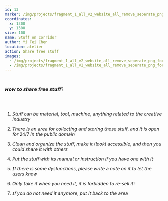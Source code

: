 ```yaml
---
id: 13
marker: /img/projects/fragment_1_all_v2_website_all_remove_seperate_png-30.png
coordinates:
  x: 1300
  y: 1300
size: 100
name: Stuff on corridor
author: Yi Fei Chen
location: atelier
action: Share free stuff
images:
  - /img/projects/fragment_1_all_v2_website_all_remove_seperate_png_for-archieve-54.png
  - /img/projects/fragment_1_all_v2_website_all_remove_seperate_png_for-archieve-55.png
---
```

<br>

𝙃𝙤𝙬 𝙩𝙤 𝙨𝙝𝙖𝙧𝙚 𝙛𝙧𝙚𝙚 𝙨𝙩𝙪𝙛𝙛?

<br>

<br>

1. 𝘚𝘵𝘶𝘧𝘧 𝘤𝘢𝘯 𝘣𝘦 𝘮𝘢𝘵𝘦𝘳𝘪𝘢𝘭, 𝘵𝘰𝘰𝘭, 𝘮𝘢𝘤𝘩𝘪𝘯𝘦, 𝘢𝘯𝘺𝘵𝘩𝘪𝘯𝘨 𝘳𝘦𝘭𝘢𝘵𝘦𝘥 𝘵𝘰 𝘵𝘩𝘦 𝘤𝘳𝘦𝘢𝘵𝘪𝘷𝘦 𝘪𝘯𝘥𝘶𝘴𝘵𝘳𝘺
2. 𝘛𝘩𝘦𝘳𝘦 𝘪𝘴 𝘢𝘯 𝘢𝘳𝘦𝘢 𝘧𝘰𝘳 𝘤𝘰𝘭𝘭𝘦𝘤𝘵𝘪𝘯𝘨 𝘢𝘯𝘥 𝘴𝘵𝘰𝘳𝘪𝘯𝘨 𝘵𝘩𝘰𝘴𝘦 𝘴𝘵𝘶𝘧𝘧, 𝘢𝘯𝘥 𝘪𝘵 𝘪𝘴 𝘰𝘱𝘦𝘯 𝘧𝘰𝘳 24/7 𝘪𝘯 𝘵𝘩𝘦 𝘱𝘶𝘣𝘭𝘪𝘤 𝘥𝘰𝘮𝘢𝘪𝘯
3. 𝘊𝘭𝘦𝘢𝘯 𝘢𝘯𝘥 𝘰𝘳𝘨𝘢𝘯𝘪𝘻𝘦 𝘵𝘩𝘦 𝘴𝘵𝘶𝘧𝘧, 𝘮𝘢𝘬𝘦 𝘪𝘵 (𝘭𝘰𝘰𝘬) 𝘢𝘤𝘤𝘦𝘴𝘴𝘪𝘣𝘭𝘦, 𝘢𝘯𝘥 𝘵𝘩𝘦𝘯 𝘺𝘰𝘶 𝘤𝘰𝘶𝘭𝘥 𝘴𝘩𝘢𝘳𝘦 𝘪𝘵 𝘸𝘪𝘵𝘩 𝘰𝘵𝘩𝘦𝘳𝘴
4. 𝘗𝘶𝘵 𝘵𝘩𝘦 𝘴𝘵𝘶𝘧𝘧 𝘸𝘪𝘵𝘩 𝘪𝘵𝘴 𝘮𝘢𝘯𝘶𝘢𝘭 𝘰𝘳 𝘪𝘯𝘴𝘵𝘳𝘶𝘤𝘵𝘪𝘰𝘯 𝘪𝘧 𝘺𝘰𝘶 𝘩𝘢𝘷𝘦 𝘰𝘯𝘦 𝘸𝘪𝘵𝘩 𝘪𝘵
5. 𝘐𝘧 𝘵𝘩𝘦𝘳𝘦 𝘪𝘴 𝘴𝘰𝘮𝘦 𝘥𝘺𝘴𝘧𝘶𝘯𝘤𝘵𝘪𝘰𝘯𝘴, 𝘱𝘭𝘦𝘢𝘴𝘦 𝘸𝘳𝘪𝘵𝘦 𝘢 𝘯𝘰𝘵𝘦 𝘰𝘯 𝘪𝘵 𝘵𝘰 𝘭𝘦𝘵 𝘵𝘩𝘦 𝘶𝘴𝘦𝘳𝘴 𝘬𝘯𝘰𝘸
6. 𝘖𝘯𝘭𝘺 𝘵𝘢𝘬𝘦 𝘪𝘵 𝘸𝘩𝘦𝘯 𝘺𝘰𝘶 𝘯𝘦𝘦𝘥 𝘪𝘵, 𝘪𝘵 𝘪𝘴 𝘧𝘰𝘳𝘣𝘪𝘥𝘥𝘦𝘯 𝘵𝘰 𝘳𝘦-𝘴𝘦𝘭𝘭 𝘪𝘵!
7. 𝘐𝘧 𝘺𝘰𝘶 𝘥𝘰 𝘯𝘰𝘵 𝘯𝘦𝘦𝘥 𝘪𝘵 𝘢𝘯𝘺𝘮𝘰𝘳𝘦, 𝘱𝘶𝘵 𝘪𝘵 𝘣𝘢𝘤𝘬 𝘵𝘰 𝘵𝘩𝘦 𝘢𝘳𝘦𝘢

   <br>

   <br>